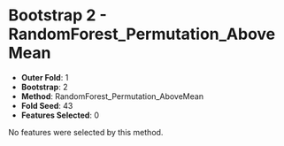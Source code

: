 # Bootstrap 2 - RandomForest_Permutation_AboveMean

- **Outer Fold**: 1
- **Bootstrap**: 2
- **Method**: RandomForest_Permutation_AboveMean
- **Fold Seed**: 43
- **Features Selected**: 0

No features were selected by this method.
